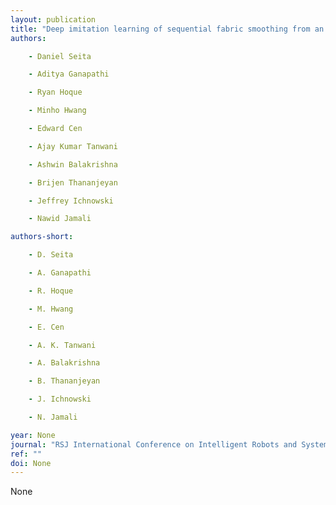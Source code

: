 ```yaml
---
layout: publication
title: "Deep imitation learning of sequential fabric smoothing from an algorithmic supervisor. In 2020 IEEE"
authors:

    - Daniel Seita

    - Aditya Ganapathi

    - Ryan Hoque

    - Minho Hwang

    - Edward Cen

    - Ajay Kumar Tanwani

    - Ashwin Balakrishna

    - Brijen Thananjeyan

    - Jeffrey Ichnowski

    - Nawid Jamali

authors-short:

    - D. Seita

    - A. Ganapathi

    - R. Hoque

    - M. Hwang

    - E. Cen

    - A. K. Tanwani

    - A. Balakrishna

    - B. Thananjeyan

    - J. Ichnowski

    - N. Jamali

year: None
journal: "RSJ International Conference on Intelligent Robots and Systems (IROS)"
ref: ""
doi: None
---
```


None
    